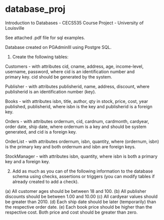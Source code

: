 # database_proj

Introduction to Databases - CECS535 Course Project - University of Louisville

See attached .pdf file for sql examples.  

Database created on PGAdminIII using Postgre SQL.

1. Create the following tables:

  Customers - with attributes cid, cname, address, age, income-level, username, password, where cid is an identification number and     
  primary key. cid should be generated by the system. 
  
  Publisher - with attributes publisherid, name, address, discount, where publisherid is an identification number (key). 
  
  Books - with attributes isbn, title, author, qty in stock, price, cost, year published, publisherid, where isbn is the key and
  publisherid is a foreign key. 
  
  Orders - with attributes ordernum, cid, cardnum, cardmonth, cardyear, order date, ship date, where ordernum is a key and should be
  system generated, and cid is a foreign key. 
  
  OrderList - with attributes ordernum, isbn, quantity, where (ordernum, isbn) is the primary key and both ordernum and isbn are foreign
  keys. 
  
  StockManager - with attributes isbn, quantity, where isbn is both a primary key and a foreign key.
  
  
2. Add as much as you can of the following information to the database schema using checks, assertions or triggers (you can modify tables if already created to add a check). 

  (a) All customer ages should be between 18 and 100. 
  (b) All publisher discounts should be between 1.00 and 10.00 
  (c) All cardyear values should be greater than 2010. 
  (d) Each ship date should be later (temporarily) than the respective order date. 
  (e) Each book price should be higher than the respective cost. Both price and cost should be greater than zero. 
